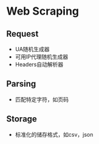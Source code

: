 # Web Scraping

## Request

- UA随机生成器
- 可用IP代理随机生成器
- Headers自动解析器


## Parsing

- 匹配特定字符，如页码


## Storage

- 标准化的储存格式，如csv，json


